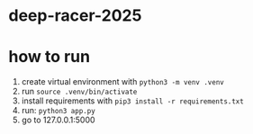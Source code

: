 # deep-racer-2025

# how to run

1. create virtual environment with `python3 -m venv .venv`
2. run `source .venv/bin/activate`
3. install requirements with `pip3 install -r requirements.txt`
4. run: `python3 app.py`
5. go to 127.0.0.1:5000
